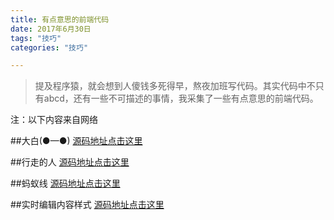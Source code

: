 ```yaml
---
title: 有点意思的前端代码
date: 2017年6月30日
tags: "技巧"
categories: "技巧"

---
```


>提及程序猿，就会想到人傻钱多死得早，熬夜加班写代码。其实代码中不只有abcd，还有一些不可描述的事情，我采集了一些有点意思的前端代码。


注：以下内容来自网络

##大白(●—●)
[源码地址点击这里](https://github.com/liushaozhen/interesting/tree/master/baymax)

##行走的人
[源码地址点击这里](https://github.com/liushaozhen/interesting/tree/master/walking%20man)

##蚂蚁线
[源码地址点击这里](https://github.com/liushaozhen/interesting/tree/master/%E8%9A%82%E8%9A%81%E7%BA%BF)

##实时编辑内容样式
[源码地址点击这里](https://github.com/liushaozhen/interesting/tree/master/%E5%AE%9E%E6%97%B6%E7%BC%96%E8%BE%91%E5%86%85%E5%AE%B9%E6%A0%B7%E5%BC%8F)
